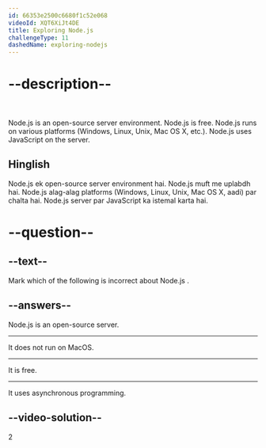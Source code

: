 ```yaml
---
id: 66353e2500c6680f1c52e068
videoId: XQT6XiJt4DE
title: Exploring Node.js
challengeType: 11
dashedName: exploring-nodejs
---
```


# --description--
<br>
<br>
Node.js is an open-source server environment.
Node.js is free.
Node.js runs on various platforms (Windows, Linux, Unix, Mac OS X, etc.).
Node.js uses JavaScript on the server.
<h2>Hinglish</h2>
Node.js ek open-source server environment hai.
Node.js muft me uplabdh hai.
Node.js alag-alag platforms (Windows, Linux, Unix, Mac OS X, aadi) par chalta hai.
Node.js server par JavaScript ka istemal karta hai.

# --question--

## --text--

Mark which of the following is incorrect about Node.js .


## --answers--

Node.js is an open-source server.

---

It does not run on MacOS.

---

It is free.

---

It uses asynchronous programming.


## --video-solution--

2
